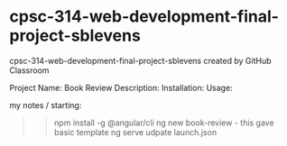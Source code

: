 # cpsc-314-web-development-final-project-sblevens
cpsc-314-web-development-final-project-sblevens created by GitHub Classroom

Project Name: Book Review
Description:
Installation: 
Usage:

my notes / starting:
>>npm install -g @angular/cli
>>ng new book-review - this gave basic template
>>ng serve
>>udpate launch.json